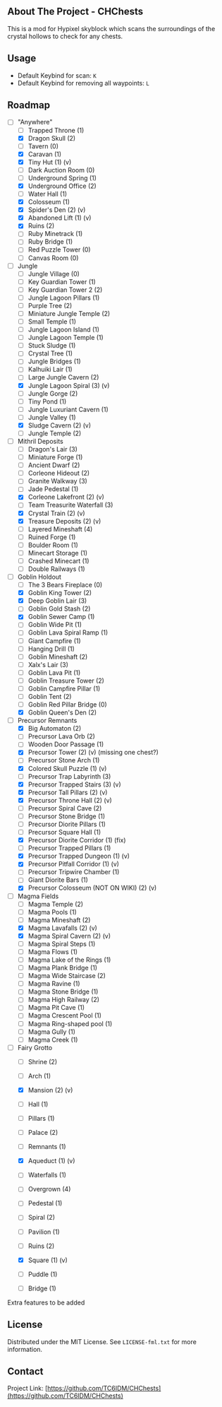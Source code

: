 <!-- ABOUT THE PROJECT -->
## About The Project - CHChests

This is a mod for Hypixel skyblock which scans the surroundings of the crystal hollows to check for any chests.

<!-- USAGE EXAMPLES -->
## Usage

* Default Keybind for scan: ```K```
* Default Keybind for removing all waypoints: ```L```
<!-- ROADMAP -->
## Roadmap

- [ ] "Anywhere"
    - [ ] Trapped Throne (1)
    - [X] Dragon Skull (2)
    - [ ] Tavern (0)
    - [X] Caravan (1)
    - [X] Tiny Hut (1) (v)
    - [ ] Dark Auction Room (0)
    - [ ] Underground Spring (1)
    - [X] Underground Office (2)
    - [ ] Water Hall (1)
    - [X] Colosseum (1)
    - [X] Spider's Den (2) (v)
    - [X] Abandoned Lift (1) (v)
    - [X] Ruins (2)
    - [ ] Ruby Minetrack (1)
    - [ ] Ruby Bridge (1)
    - [ ] Red Puzzle Tower (0)
    - [ ] Canvas Room (0)
  
- [ ] Jungle
    - [ ] Jungle Village (0)
    - [ ] Key Guardian Tower (1) 
    - [ ] Key Guardian Tower 2 (2)
    - [ ] Jungle Lagoon Pillars (1)
    - [ ] Purple Tree (2)
    - [ ] Miniature Jungle Temple (2)
    - [ ] Small Temple (1)
    - [ ] Jungle Lagoon Island (1)
    - [ ] Jungle Lagoon Temple (1)
    - [ ] Stuck Sludge (1)
    - [ ] Crystal Tree (1)
    - [ ] Jungle Bridges (1)
    - [ ] Kalhuiki Lair (1)
    - [ ] Large Jungle Cavern (2)
    - [X] Jungle Lagoon Spiral (3) (v)
    - [ ] Jungle Gorge (2)
    - [ ] Tiny Pond (1)
    - [ ] Jungle Luxuriant Cavern (1)
    - [ ] Jungle Valley (1)
    - [X] Sludge Cavern (2) (v)
    - [ ] Jungle Temple (2)

- [ ] Mithril Deposits
    - [ ] Dragon's Lair (3)
    - [ ] Miniature Forge (1)
    - [ ] Ancient Dwarf (2)
    - [ ] Corleone Hideout (2)
    - [ ] Granite Walkway (3)
    - [ ] Jade Pedestal (1)
    - [X] Corleone Lakefront (2) (v)
    - [ ] Team Treasurite Waterfall (3)
    - [X] Crystal Train (2) (v)
    - [X] Treasure Deposits (2) (v)
    - [ ] Layered Mineshaft (4)
    - [ ] Ruined Forge (1)
    - [ ] Boulder Room (1)
    - [ ] Minecart Storage (1)
    - [ ] Crashed Minecart (1)
    - [ ] Double Railways (1)

- [ ] Goblin Holdout
    - [ ] The 3 Bears Fireplace (0)
    - [X] Goblin King Tower (2)
    - [X] Deep Goblin Lair (3)
    - [ ] Goblin Gold Stash (2)
    - [X] Goblin Sewer Camp (1)
    - [ ] Goblin Wide Pit (1)
    - [ ] Goblin Lava Spiral Ramp (1)
    - [ ] Giant Campfire (1)
    - [ ] Hanging Drill (1)
    - [ ] Goblin Mineshaft (2)
    - [ ] Xalx's Lair (3)
    - [ ] Goblin Lava Pit (1)
    - [ ] Goblin Treasure Tower (2)
    - [ ] Goblin Campfire Pillar (1)
    - [ ] Goblin Tent (2)
    - [ ] Goblin Red Pillar Bridge (0)
    - [X] Goblin Queen's Den (2)

- [ ] Precursor Remnants
    - [X] Big Automaton (2)
    - [ ] Precursor Lava Orb (2)
    - [ ] Wooden Door Passage (1)
    - [X] Precursor Tower (2) (v) (missing one chest?)
    - [ ] Precursor Stone Arch (1)
    - [X] Colored Skull Puzzle (1) (v)
    - [ ] Precursor Trap Labyrinth (3)
    - [X] Precursor Trapped Stairs (3) (v)
    - [X] Precursor Tall Pillars (2) (v)
    - [X] Precursor Throne Hall (2) (v)
    - [ ] Precursor Spiral Cave (2)
    - [ ] Precursor Stone Bridge (1)
    - [ ] Precursor Diorite Pillars (1)
    - [ ] Precursor Square Hall (1)
    - [X] Precursor Diorite Corridor (1) (fix)
    - [ ] Precursor Trapped Pillars (1)
    - [X] Precursor Trapped Dungeon (1) (v)
    - [X] Precursor Pitfall Corridor (1) (v)
    - [ ] Precursor Tripwire Chamber (1)
    - [ ] Giant Diorite Bars (1)
    - [X] Precursor Colosseum (NOT ON WIKI) (2) (v)

- [ ] Magma Fields
    - [ ] Magma Temple (2)
    - [ ] Magma Pools (1)
    - [ ] Magma Mineshaft (2)
    - [X] Magma Lavafalls (2) (v)
    - [X] Magma Spiral Cavern (2) (v)
    - [ ] Magma Spiral Steps (1)
    - [ ] Magma Flows (1)
    - [ ] Magma Lake of the Rings (1)
    - [ ] Magma Plank Bridge (1)
    - [ ] Magma Wide Staircase (2)
    - [ ] Magma Ravine (1)
    - [ ] Magma Stone Bridge (1)
    - [ ] Magma High Railway (2)
    - [ ] Magma Pit Cave (1)
    - [ ] Magma Crescent Pool (1)
    - [ ] Magma Ring-shaped pool (1)
    - [ ] Magma Gully (1)
    - [ ] Magma Creek (1)

- [ ] Fairy Grotto
    - [ ] Shrine (2)
    - [ ] Arch (1)
    - [X] Mansion (2) (v)
    - [ ] Hall (1)
    - [ ] Pillars (1)
    - [ ] Palace (2)
    - [ ] Remnants (1)
    - [X] Aqueduct (1) (v)
    - [ ] Waterfalls (1)
    - [ ] Overgrown (4)
    - [ ] Pedestal (1)
    - [ ] Spiral (2)
    - [ ] Pavilion (1)
    - [ ] Ruins (2)
    - [X] Square (1) (v)
    - [ ] Puddle (1)
    - [ ] Bridge (1)
    

Extra features to be added
<!-- LICENSE -->
## License

Distributed under the MIT License. See `LICENSE-fml.txt` for more information.

<!-- CONTACT -->
## Contact

[comment]: <> (Your Name - [@your_twitter]&#40;https://twitter.com/your_username&#41; - email@example.com)

Project Link: [https://github.com/TC6IDM/CHChests](https://github.com/TC6IDM/CHChests)